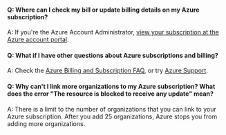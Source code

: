 #### Q: Where can I check my bill or update billing details on my Azure subscription?

A: If you're the Azure Account Administrator,
[view your subscription at the Azure account portal](https://portal.azure.com).

#### Q: What if I have other questions about Azure subscriptions and billing?

A: Check the
[Azure Billing and Subscription FAQ](https://azure.microsoft.com/documentation/articles/billing-subscription-faq/),
or try [Azure Support](https://azure.microsoft.com/support/options/).

#### Q: Why can't I link more organizations to my Azure subscription? What does the error "The resource is blocked to receive any update" mean?

A: There is a limit to the number of organizations that you can link to your Azure subscription. After you add 25 organizations, Azure stops you from adding more organizations.
